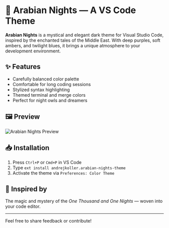 # 🌙 Arabian Nights — A VS Code Theme

**Arabian Nights** is a mystical and elegant dark theme for Visual Studio Code, inspired by the enchanted tales of the Middle East. With deep purples, soft ambers, and twilight blues, it brings a unique atmosphere to your development environment.

## ✨ Features

- Carefully balanced color palette
- Comfortable for long coding sessions
- Stylized syntax highlighting
- Themed terminal and merge colors
- Perfect for night owls and dreamers

## 🖼️ Preview

![Arabian Nights Preview](https://your-screenshot-url)

## 📥 Installation

1. Press `Ctrl+P` or `Cmd+P` in VS Code
2. Type `ext install andrejkoller.arabian-nights-theme`
3. Activate the theme via `Preferences: Color Theme`

## 💜 Inspired by

The magic and mystery of the _One Thousand and One Nights_ — woven into your code editor.

---

Feel free to share feedback or contribute!
